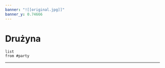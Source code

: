 ```yaml
---
banner: "![[original.jpg]]"
banner_y: 0.74666
---
```


# **Drużyna** 

```dataview
list 
from #party 
```
---
